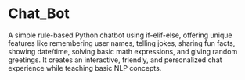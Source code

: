 # Chat_Bot
A simple rule-based Python chatbot using if-elif-else, offering unique features like remembering user names, telling jokes, sharing fun facts, showing date/time, solving basic math expressions, and giving random greetings. It creates an interactive, friendly, and personalized chat experience while teaching basic NLP concepts.
